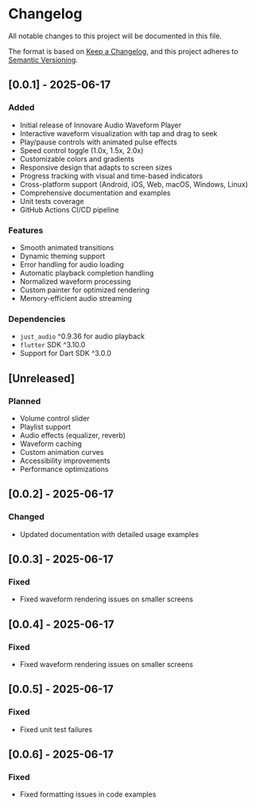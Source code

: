 # Changelog

All notable changes to this project will be documented in this file.

The format is based on [Keep a Changelog](https://keepachangelog.com/en/1.0.0/),
and this project adheres to [Semantic Versioning](https://semver.org/spec/v2.0.0.html).

## [0.0.1] - 2025-06-17

### Added
- Initial release of Innovare Audio Waveform Player
- Interactive waveform visualization with tap and drag to seek
- Play/pause controls with animated pulse effects
- Speed control toggle (1.0x, 1.5x, 2.0x)
- Customizable colors and gradients
- Responsive design that adapts to screen sizes
- Progress tracking with visual and time-based indicators
- Cross-platform support (Android, iOS, Web, macOS, Windows, Linux)
- Comprehensive documentation and examples
- Unit tests coverage
- GitHub Actions CI/CD pipeline

### Features
- Smooth animated transitions
- Dynamic theming support
- Error handling for audio loading
- Automatic playback completion handling
- Normalized waveform processing
- Custom painter for optimized rendering
- Memory-efficient audio streaming

### Dependencies
- `just_audio` ^0.9.36 for audio playback
- `flutter` SDK ^3.10.0
- Support for Dart SDK ^3.0.0

## [Unreleased]

### Planned
- Volume control slider
- Playlist support
- Audio effects (equalizer, reverb)
- Waveform caching
- Custom animation curves
- Accessibility improvements
- Performance optimizations

## [0.0.2] - 2025-06-17
### Changed
- Updated documentation with detailed usage examples

## [0.0.3] - 2025-06-17
### Fixed
- Fixed waveform rendering issues on smaller screens

## [0.0.4] - 2025-06-17
### Fixed
- Fixed waveform rendering issues on smaller screens

## [0.0.5] - 2025-06-17
### Fixed
- Fixed unit test failures

## [0.0.6] - 2025-06-17
### Fixed
- Fixed formatting issues in code examples